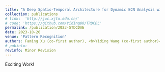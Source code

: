 ```yaml
---
title: "A Deep Spatio-Temporal Architecture for Dynamic ECN Analysis with Granger Causality based Causal Discovery"
collection: publications
# link:  'http://jwc.xjtu.edu.cn/'
# code: 'https://github.com/Yiding00/TRDCDL'
permalink: /publication/2023-STDCDAE
date: 2023-10-26
venue: 'Pattern Recognition'
authors: Faming Xu (co-first author), <b>Yiding Wang (co-first author)</b>, Gang Qu, Vince D. Calhoun, Julia M. Stephen, Tony W. Wilson, Yu-Ping Wang, Chen Qiao
# pubinfo: 
revinfo: Minor Revision
---
```


Exciting Work!
